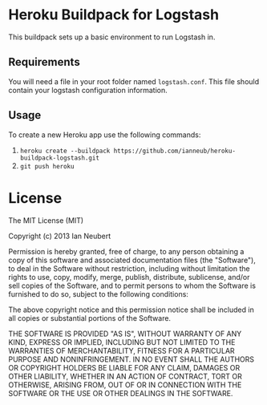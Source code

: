 # Heroku Buildpack for Logstash

This buildpack sets up a basic environment to run Logstash in.

## Requirements

You will need a file in your root folder named `logstash.conf`. This file should contain your logstash configuration information.

## Usage

To create a new Heroku app use the following commands:

1. `heroku create --buildpack https://github.com/ianneub/heroku-buildpack-logstash.git`
1. `git push heroku`

# License

The MIT License (MIT)

Copyright (c) 2013 Ian Neubert

Permission is hereby granted, free of charge, to any person obtaining a copy
of this software and associated documentation files (the "Software"), to deal
in the Software without restriction, including without limitation the rights
to use, copy, modify, merge, publish, distribute, sublicense, and/or sell
copies of the Software, and to permit persons to whom the Software is
furnished to do so, subject to the following conditions:

The above copyright notice and this permission notice shall be included in
all copies or substantial portions of the Software.

THE SOFTWARE IS PROVIDED "AS IS", WITHOUT WARRANTY OF ANY KIND, EXPRESS OR
IMPLIED, INCLUDING BUT NOT LIMITED TO THE WARRANTIES OF MERCHANTABILITY,
FITNESS FOR A PARTICULAR PURPOSE AND NONINFRINGEMENT. IN NO EVENT SHALL THE
AUTHORS OR COPYRIGHT HOLDERS BE LIABLE FOR ANY CLAIM, DAMAGES OR OTHER
LIABILITY, WHETHER IN AN ACTION OF CONTRACT, TORT OR OTHERWISE, ARISING FROM,
OUT OF OR IN CONNECTION WITH THE SOFTWARE OR THE USE OR OTHER DEALINGS IN
THE SOFTWARE.
